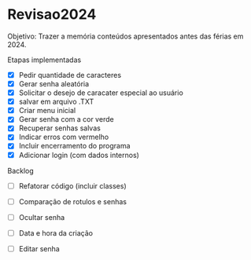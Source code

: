 # Revisao2024
Objetivo: Trazer a memória conteúdos apresentados antes das férias em 2024.


Etapas implementadas

- [x] Pedir quantidade de caracteres
- [x] Gerar senha aleatória
- [x] Solicitar o desejo de caracater especial ao usuário
- [x] salvar em arquivo .TXT
- [x] Criar menu inicial
- [x] Gerar senha com a cor verde
- [x] Recuperar senhas salvas
- [x] Indicar erros com vermelho
- [x] Incluir encerramento do programa
- [x] Adicionar login (com dados internos)
      
Backlog
 
 - [ ] Refatorar código (incluir classes)
 - [ ] Comparação de rotulos e senhas
 - [ ] Ocultar senha
 - [ ] Data e hora da criação
 - [ ] Editar senha
 
  
 
 
